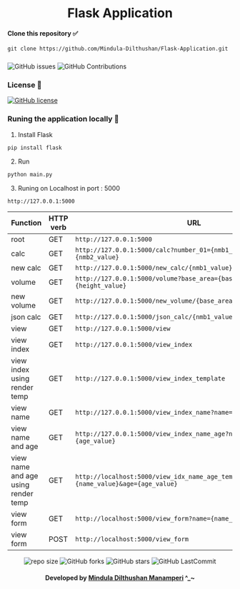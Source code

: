 <div align="center">

# Flask Application
</div>

#### Clone this repository ✅
```md
git clone https://github.com/Mindula-Dilthushan/Flask-Application.git
```
###

![GitHub issues](https://img.shields.io/github/issues/Mindula-Dilthushan/Flask-Application?&labelColor=black&color=eb3b5a&label=Issues&logo=issues&logoColor=black&style=for-the-badge)
![GitHub Contributions](https://img.shields.io/github/contributors/Mindula-Dilthushan/Flask-Application?&labelColor=black&color=8854d0&style=for-the-badge)

### License 📝
[![GitHub license](https://img.shields.io/github/license/Mindula-Dilthushan/Flask-Application?&labelColor=black&color=3867d6&style=for-the-badge)](https://github.com/Mindula-Dilthushan/Red-Alpha-Assistant-Bot/blob/master/LICENSE)



### Runing the application locally 🚀

1. Install Flask

```md
pip install flask
```

2. Run

```md
python main.py
```

3. Runing on Localhost in port : 5000

```md
http://127.0.0.1:5000
```

| Function                            | HTTP verb | URL                                                                              |
|-------------------------------------|-----------|----------------------------------------------------------------------------------|
| root                                | GET       | `http://127.0.0.1:5000`                                                          |
| calc                                | GET       | `http://127.0.0.1:5000/calc?number_01={nmb1_value}&number_02={nmb2_value}`       |
| new calc                            | GET       | `http://127.0.0.1:5000/new_calc/{nmb1_value}/{nmb2_value}`                       |
| volume                              | GET       | `http://127.0.0.1:5000/volume?base_area={base_area_value}&height={height_value}` |
| new volume                          | GET       | `http://127.0.0.1:5000/new_volume/{base_area_value}/{height_value}`              |
| json calc                           | GET       | `http://127.0.0.1:5000/json_calc/{nmb1_value}/{nmb2_value}`                      |
| view                                | GET       | `http://127.0.0.1:5000/view`                                                     |
| view index                          | GET       | `http://127.0.0.1:5000/view_index`                                               |
| view index using render temp        | GET       | `http://127.0.0.1:5000/view_index_template`                                      |
| view name                           | GET       | `http://127.0.0.1:5000/view_index_name?name={name_value}`                        |
| view name and age                   | GET       | `http://127.0.0.1:5000/view_index_name_age?name={name_value}&age={age_value}`    |
| view name and age using render temp | GET       | `http://localhost:5000/view_idx_name_age_temp?name={name_value}&age={age_value}` |
| view form                           | GET       | `http://localhost:5000/view_form?name={name_value}&age={age_value}`              |
| view form                           | POST      | `http://localhost:5000/view_form`                                                |







<div align="center">

![repo size](https://img.shields.io/github/repo-size/Mindula-Dilthushan/Flask-Application?label=Repo%20Size&style=for-the-badge&labelColor=black&color=20bf6b)
![GitHub forks](https://img.shields.io/github/forks/Mindula-Dilthushan/Flask-Application?&labelColor=black&color=0fb9b1&style=for-the-badge)
![GitHub stars](https://img.shields.io/github/stars/Mindula-Dilthushan/Flask-Application?&labelColor=black&color=f7b731&style=for-the-badge)
![GitHub LastCommit](https://img.shields.io/github/last-commit/Mindula-Dilthushan/Flask-Application?logo=github&labelColor=black&color=d1d8e0&style=for-the-badge)

</div>

<div align="center"> 

#### Developed by [Mindula Dilthushan Manamperi](http://minduladilthushan.netlify.app/) ^_~
</div>









